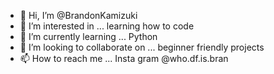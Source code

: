 - 👋 Hi, I’m @BrandonKamizuki
- 👀 I’m interested in ... learning how to code
- 🌱 I’m currently learning ... Python
- 💞️ I’m looking to collaborate on ... beginner friendly projects
- 📫 How to reach me ... Insta gram @who.df.is.bran

<!---
BrandonKamizuki/BrandonKamizuki is a ✨ special ✨ repository because its `README.md` (this file) appears on your GitHub profile.
You can click the Preview link to take a look at your changes.
--->
